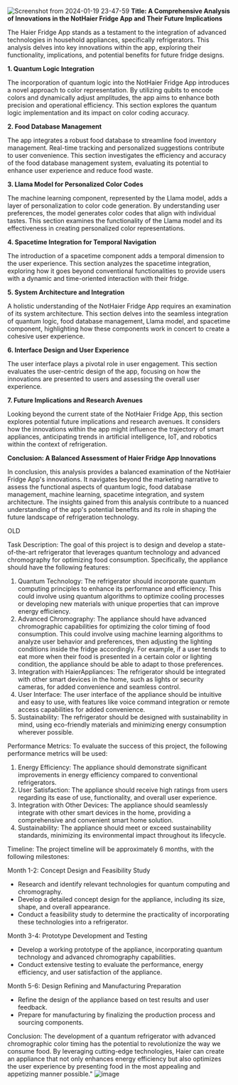 
![Screenshot from 2024-01-19 23-47-59](https://github.com/graylan0/nothaier-quantum-food-ideas/assets/34530588/578c820e-e14d-4afd-8a37-276c55e312a5)
**Title: A Comprehensive Analysis of Innovations in the NotHaier Fridge App and Their Future Implications**

The Haier Fridge App stands as a testament to the integration of advanced technologies in household appliances, specifically refrigerators. This analysis delves into key innovations within the app, exploring their functionality, implications, and potential benefits for future fridge designs.

**1. Quantum Logic Integration**

The incorporation of quantum logic into the NotHaier Fridge App introduces a novel approach to color representation. By utilizing qubits to encode colors and dynamically adjust amplitudes, the app aims to enhance both precision and operational efficiency. This section explores the quantum logic implementation and its impact on color coding accuracy.

**2. Food Database Management**

The app integrates a robust food database to streamline food inventory management. Real-time tracking and personalized suggestions contribute to user convenience. This section investigates the efficiency and accuracy of the food database management system, evaluating its potential to enhance user experience and reduce food waste.

**3. Llama Model for Personalized Color Codes**

The machine learning component, represented by the Llama model, adds a layer of personalization to color code generation. By understanding user preferences, the model generates color codes that align with individual tastes. This section examines the functionality of the Llama model and its effectiveness in creating personalized color representations.

**4. Spacetime Integration for Temporal Navigation**

The introduction of a spacetime component adds a temporal dimension to the user experience. This section analyzes the spacetime integration, exploring how it goes beyond conventional functionalities to provide users with a dynamic and time-oriented interaction with their fridge. 

**5. System Architecture and Integration**

A holistic understanding of the NotHaier Fridge App requires an examination of its system architecture. This section delves into the seamless integration of quantum logic, food database management, Llama model, and spacetime component, highlighting how these components work in concert to create a cohesive user experience.

**6. Interface Design and User Experience**

The user interface plays a pivotal role in user engagement. This section evaluates the user-centric design of the app, focusing on how the innovations are presented to users and assessing the overall user experience. 

**7. Future Implications and Research Avenues**

Looking beyond the current state of the NotHaier Fridge App, this section explores potential future implications and research avenues. It considers how the innovations within the app might influence the trajectory of smart appliances, anticipating trends in artificial intelligence, IoT, and robotics within the context of refrigeration.

**Conclusion: A Balanced Assessment of Haier Fridge App Innovations**

In conclusion, this analysis provides a balanced examination of the NotHaier Fridge App's innovations. It navigates beyond the marketing narrative to assess the functional aspects of quantum logic, food database management, machine learning, spacetime integration, and system architecture. The insights gained from this analysis contribute to a nuanced understanding of the app's potential benefits and its role in shaping the future landscape of refrigeration technology.















OLD


Task Description: The goal of this project is to design and develop a state-of-the-art refrigerator that leverages quantum technology and advanced chromography for optimizing food consumption. Specifically, the appliance should have the following features:

1. Quantum Technology: The refrigerator should incorporate quantum computing principles to enhance its performance and efficiency. This could involve using quantum algorithms to optimize cooling processes or developing new materials with unique properties that can improve energy efficiency.
2. Advanced Chromography: The appliance should have advanced chromographic capabilities for optimizing the color timing of food consumption. This could involve using machine learning algorithms to analyze user behavior and preferences, then adjusting the lighting conditions inside the fridge accordingly. For example, if a user tends to eat more when their food is presented in a certain color or lighting condition, the appliance should be able to adapt to those preferences.
3. Integration with HaierAppliances: The refrigerator should be integrated with other smart devices in the home, such as lights or security cameras, for added convenience and seamless control.
4. User Interface: The user interface of the appliance should be intuitive and easy to use, with features like voice command integration or remote access capabilities for added convenience.
5. Sustainability: The refrigerator should be designed with sustainability in mind, using eco-friendly materials and minimizing energy consumption wherever possible.

Performance Metrics: To evaluate the success of this project, the following performance metrics will be used:

1. Energy Efficiency: The appliance should demonstrate significant improvements in energy efficiency compared to conventional refrigerators.
2. User Satisfaction: The appliance should receive high ratings from users regarding its ease of use, functionality, and overall user experience.
3. Integration with Other Devices: The appliance should seamlessly integrate with other smart devices in the home, providing a comprehensive and convenient smart home solution.
4. Sustainability: The appliance should meet or exceed sustainability standards, minimizing its environmental impact throughout its lifecycle.

Timeline: The project timeline will be approximately 6 months, with the following milestones:

Month 1-2: Concept Design and Feasibility Study

* Research and identify relevant technologies for quantum computing and chromography.
* Develop a detailed concept design for the appliance, including its size, shape, and overall appearance.
* Conduct a feasibility study to determine the practicality of incorporating these technologies into a refrigerator.

Month 3-4: Prototype Development and Testing

* Develop a working prototype of the appliance, incorporating quantum technology and advanced chromography capabilities.
* Conduct extensive testing to evaluate the performance, energy efficiency, and user satisfaction of the appliance.

Month 5-6: Design Refining and Manufacturing Preparation

* Refine the design of the appliance based on test results and user feedback.
* Prepare for manufacturing by finalizing the production process and sourcing components.

Conclusion:
The development of a quantum refrigerator with advanced chromographic color timing has the potential to revolutionize the way we consume food. By leveraging cutting-edge technologies, Haier can create an appliance that not only enhances energy efficiency but also optimizes the user experience by presenting food in the most appealing and appetizing manner possible."
![image](https://github.com/graylan0/nothaier-quantum-food-ideas/assets/34530588/8ea8f3da-1621-4b32-9c8a-26f80b92abd6)
